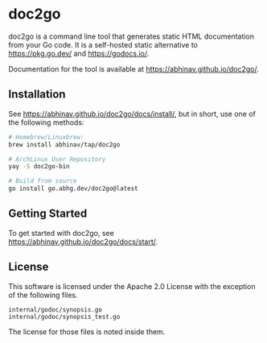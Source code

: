 # doc2go

doc2go is a command line tool
that generates static HTML documentation from your Go code.
It is a self-hosted static alternative to
https://pkg.go.dev/ and https://godocs.io/.

Documentation for the tool is available at https://abhinav.github.io/doc2go/.

## Installation

See <https://abhinav.github.io/doc2go/docs/install/>,
but in short, use one of the following methods:

```bash
# Homebrew/Linuxbrew:
brew install abhinav/tap/doc2go

# ArchLinux User Repository
yay -S doc2go-bin

# Build from source
go install go.abhg.dev/doc2go@latest
```

## Getting Started

To get started with doc2go, see
<https://abhinav.github.io/doc2go/docs/start/>.

## License

This software is licensed under the Apache 2.0 License
with the exception of the following files.

    internal/godoc/synopsis.go
    internal/godoc/synopsis_test.go

The license for those files is noted inside them.
